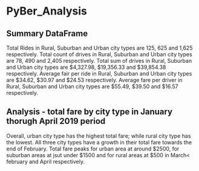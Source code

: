 # PyBer_Analysis
## Summary DataFrame
Total Rides in Rural, Suburban and Urban city types are 125, 625 and 1,625 respectively. 
Total count of drives in Rural, Suburban and Urban city types are 78, 490 and 2,405 respectively. 
Total sum of drives in Rural, Suburban and Urban city types are $4,327.98, $19,356.33 and $39,854.38 respectively. 
Average fair per ride in Rural, Suburban and Urban city types are $34.62, $30.97 and $24.53 respectively. 
Average fare per driver in Rural, Suburban and Urban city types are $55.49, $39.50 and $16.57 respectively. 

## Analysis - total fare by city type in January thorugh April 2019 period 
Overall, urban city type has the highest total fare; while rural city type has the lowest. 
All three city types have a growth in their total fare towards the end of February.
Total fare peaks for urban area at around $2500, for suburban areas at jsut under $1500 and for rural areas at $500 in March< february and April respectively. 
